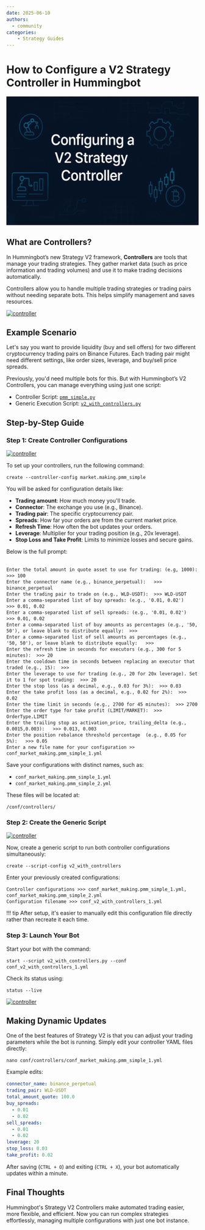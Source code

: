 ```yaml
---
date: 2025-06-10
authors:
  - community
categories:
    - Strategy Guides
---
```


# How to Configure a V2 Strategy Controller in Hummingbot

![cover](cover.png)

## What are Controllers?

In Hummingbot’s new Strategy V2 framework, **Controllers** are tools that manage your trading strategies. They gather market data (such as price information and trading volumes) and use it to make trading decisions automatically.

Controllers allow you to handle multiple trading strategies or trading pairs without needing separate bots. This helps simplify management and saves resources.

<!-- more -->

[![controller](../../../v2-strategies/diagrams/11.png)](../../../v2-strategies/diagrams/11.png)

## Example Scenario

Let's say you want to provide liquidity (buy and sell offers) for two different cryptocurrency trading pairs on Binance Futures. Each trading pair might need different settings, like order sizes, leverage, and buy/sell price spreads.

Previously, you'd need multiple bots for this. But with Hummingbot’s V2 Controllers, you can manage everything using just one script:

* Controller Script: [`pmm_simple.py`](https://github.com/hummingbot/hummingbot/blob/development/controllers/market_making/pmm_simple.py)
* Generic Execution Script: [`v2_with_controllers.py`](https://github.com/hummingbot/hummingbot/blob/development/scripts/v2_with_controllers.py)

## Step-by-Step Guide

### Step 1: Create Controller Configurations

[![controller](../../../v2-strategies/diagrams/15.png)](../../../v2-strategies/diagrams/15.png)

To set up your controllers, run the following command:

```shell
create --controller-config market.making.pmm_simple
```

You will be asked for configuration details like:

* **Trading amount**: How much money you'll trade.
* **Connector**: The exchange you use (e.g., Binance).
* **Trading pair**: The specific cryptocurrency pair.
* **Spreads**: How far your orders are from the current market price.
* **Refresh Time**: How often the bot updates your orders.
* **Leverage**: Multiplier for your trading position (e.g., 20x leverage).
* **Stop Loss and Take Profit**: Limits to minimize losses and secure gains.

Below is the full prompt:

```shell

Enter the total amount in quote asset to use for trading: (e.g, 1000):  >>> 100
Enter the connector name (e.g., binance_perpetual):   >>> binance_perpetual
Enter the trading pair to trade on (e.g., WLD-USDT):  >>> WLD-USDT
Enter a comma-separated list of buy spreads: (e.g., '0.01, 0.02')   >>> 0.01, 0.02
Enter a comma-separated list of sell spreads: (e.g., '0.01, 0.02')  >>> 0.01, 0.02
Enter a comma-separated list of buy amounts as percentages (e.g., '50, 50'), or leave blank to distribute equally:  >>> 
Enter a comma-separated list of sell amounts as percentages (e.g., '50, 50'), or leave blank to distribute equally:   >>> 
Enter the refresh time in seconds for executors (e.g., 300 for 5 minutes):  >>> 20
Enter the cooldown time in seconds between replacing an executor that traded (e.g., 15):  >>>
Enter the leverage to use for trading (e.g., 20 for 20x leverage). Set it to 1 for spot trading:  >>> 20 
Enter the stop loss (as a decimal, e.g., 0.03 for 3%):  >>> 0.03
Enter the take profit loss (as a decimal, e.g., 0.02 for 2%):  >>> 0.02
Enter the time limit in seconds (e.g., 2700 for 45 minutes):  >>> 2700
Enter the order type for take profit (LIMIT/MARKET):  >>> OrderType.LIMIT
Enter the trailing stop as activation_price, trailing_delta (e.g., 0.0015,0.003):   >>> 0.013, 0.003
Enter the position rebalance threshold percentage  (e.g., 0.05 for 5%):   >>> 0.05
Enter a new file name for your configuration >> conf_market_making.pmm_simple_1.yml

```


Save your configurations with distinct names, such as:

* `conf_market_making.pmm_simple_1.yml`
* `conf_market_making.pmm_simple_2.yml`

These files will be located at:

```shell
/conf/controllers/
```

### Step 2: Create the Generic Script

[![controller](../../../v2-strategies/diagrams/16.png)](../../../v2-strategies/diagrams/16.png)

Now, create a generic script to run both controller configurations simultaneously:

```shell
create --script-config v2_with_controllers
```

Enter your previously created configurations:

```shell
Controller configurations >>> conf_market_making.pmm_simple_1.yml, conf_market_making.pmm_simple_2.yml
Configuration filename >>> conf_v2_with_controllers_1.yml
```

!!! tip 
    After setup, it's easier to manually edit this configuration file directly rather than recreate it each time.

### Step 3: Launch Your Bot

Start your bot with the command:

```shell
start --script v2_with_controllers.py --conf conf_v2_with_controllers_1.yml
```

Check its status using:

```shell
status --live
```

[![controller](../../../v2-strategies/diagrams/20.png)](../../../v2-strategies/diagrams/20.png)

## Making Dynamic Updates

One of the best features of Strategy V2 is that you can adjust your trading parameters while the bot is running. Simply edit your controller YAML files directly:

```shell
nano conf/controllers/conf_market_making.pmm_simple_1.yml
```

Example edits:

```yaml
connector_name: binance_perpetual
trading_pair: WLD-USDT
total_amount_quote: 100.0
buy_spreads:
  - 0.01
  - 0.02
sell_spreads:
  - 0.01
  - 0.02
leverage: 20
stop_loss: 0.03
take_profit: 0.02
```

After saving (`CTRL + O`) and exiting (`CTRL + X`), your bot automatically updates within a minute.

## Final Thoughts

Hummingbot's Strategy V2 Controllers make automated trading easier, more flexible, and efficient. Now you can run complex strategies effortlessly, managing multiple configurations with just one bot instance.